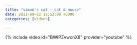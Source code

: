 ```yaml
---
title: "simon's cat - cat & mouse"
date: 2011-09-02 19:53:08 +0000
categories: [videos]

---
```

{% include video id="BWIPZvwcnX8" provider="youtube" %}